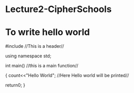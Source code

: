 # Lecture2-CipherSchools
# To write hello world

#include<iostream>            //This is a header//

using namespace std;    

int main()                   //this is a main function//

{
   count<<"Hello World";     //Here Hello world will be printed//
   
   return0;
   }
   
